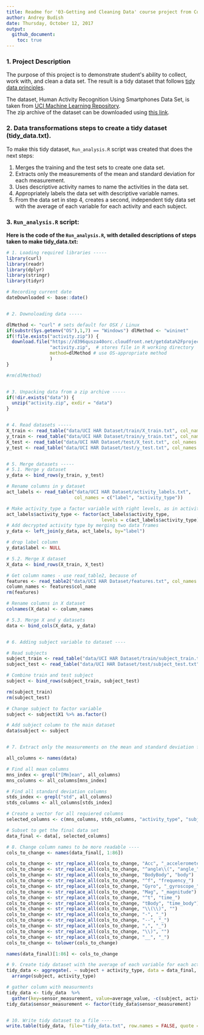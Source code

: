 ```yaml
---
title: Readme for '03-Getting and Cleaning Data' course project from Coursera Data Science Specialization (Johns Hopkins University)
author: Andrey Budish
date: Thursday, October 12, 2017
output: 
  github_document:
    toc: true
---
```


### 1. Project Description
The purpose of this project is to demonstrate student's ability to collect, work with, and clean a data set. The result is a tidy dataset that follows [tidy data principles](http://vita.had.co.nz/papers/tidy-data.pdf).  

The dataset, Human Activity Recognition Using Smartphones Data Set, is taken from [UCI Machine Learning Repository](http://archive.ics.uci.edu/ml/datasets/Human+Activity+Recognition+Using+Smartphones).  
The zip archive of the dataset can be downloaded using [this link](https://d396qusza40orc.cloudfront.net/getdata%2Fprojectfiles%2FUCI%20HAR%20Dataset.zip).  

### 2. Data transformations steps to create a tidy dataset (tidy_data.txt).  

To make this tidy dataset, `Run_analysis.R` script was created that does the next steps:  
1. Merges the training and the test sets to create one data set.  
2. Extracts only the measurements of the mean and standard deviation for each measurement.  
3. Uses descriptive activity names to name the activities in the data set.  
4. Appropriately labels the data set with descriptive variable names.  
5. From the data set in step 4, creates a second, independent tidy data set with the average of each variable for each activity and each subject. 

### 3. `Run_analysis.R` script:
**Here is the code of the `Run_analysis.R`, with detailed descriptions of steps taken to make tidy_data.txt:**
```r
# 1. Loading required libraries -----
library(curl)
library(readr)
library(dplyr)
library(stringr)
library(tidyr)

# Recording current date
dateDownloaded <- base::date()


# 2. Downoloading data -----

dlMethod <- "curl" # sets default for OSX / Linux
if(substr(Sys.getenv("OS"),1,7) == "Windows") dlMethod <- "wininet"
if(!file.exists("activity.zip")) {
  download.file("https://d396qusza40orc.cloudfront.net/getdata%2Fprojectfiles%2FUCI%20HAR%20Dataset.zip",
                "activity.zip",  # stores file in R working directory
                method=dlMethod # use OS-appropriate method
                )
}

#rm(dlMethod)


# 3. Unpacking data from a zip archive -----
if(!dir.exists("data")) {
  unzip("activity.zip", exdir = "data")
}


# 4. Read datasets -----
X_train <- read_table("data/UCI HAR Dataset/train/X_train.txt", col_names = FALSE)
y_train <- read_table("data/UCI HAR Dataset/train/y_train.txt", col_names = "label")
X_test <- read_table("data/UCI HAR Dataset/test/X_test.txt", col_names = FALSE)
y_test <- read_table("data/UCI HAR Dataset/test/y_test.txt", col_names = "label")


# 5. Merge datasets -----
# 5.1. Merge y dataset
y_data <- bind_rows(y_train, y_test)

# Rename columns in y dataset
act_labels <- read_table("data/UCI HAR Dataset/activity_labels.txt", 
                         col_names = c("label", "activity_type"))

# Make activity_type a factor variable with right levels, as in activity_labels.txt
act_labels$activity_type <- factor(act_labels$activity_type,
                                   levels = c(act_labels$activity_type))
# Add decrypted activity type by merging two data frames
y_data <- left_join(y_data, act_labels, by="label")

# drop label column
y_data$label <- NULL

# 5.2. Merge X dataset
X_data <- bind_rows(X_train, X_test)

# Get column names - use read_table2, because of 
features <- read_table2("data/UCI HAR Dataset/features.txt", col_names = c("col_number", "col_name"))
column_names <- features$col_name
rm(features)

# Rename columns in X dataset
colnames(X_data) <- column_names

# 5.3. Merge X and y datasets
data <- bind_cols(X_data, y_data)


# 6. Adding subject variable to dataset ----

# Read subjects
subject_train <- read_table("data/UCI HAR Dataset/train/subject_train.txt", col_names = FALSE)
subject_test <- read_table("data/UCI HAR Dataset/test/subject_test.txt", col_names = FALSE)

# Combine train and test subject
subject <- bind_rows(subject_train, subject_test)

rm(subject_train)
rm(subject_test)

# Change subject to factor variable
subject <- subject$X1 %>% as.factor()

# Add subject column to the main dataset
data$subject <- subject


# 7. Extract only the measurements on the mean and standard deviation for each measurement ------

all_columns <- names(data)

# Find all mean columns
mns_index <- grepl("[Mm]ean", all_columns)
mns_columns <- all_columns[mns_index]

# Find all standard deviation columns
stds_index <- grepl("std", all_columns)
stds_columns <- all_columns[stds_index]

# Create a vector for all requiered columns
selected_columns <- c(mns_columns, stds_columns, "activity_type", "subject")

# Subset to get the final data set
data_final <- data[, selected_columns]

# 8. Change column names to be more readable ----
cols_to_change <- names(data_final[, 1:86])

cols_to_change <- str_replace_all(cols_to_change, "Acc", "_accelerometer_")
cols_to_change <- str_replace_all(cols_to_change, "^angle\\(", "angle_")
cols_to_change <- str_replace_all(cols_to_change, "BodyBody", "body")
cols_to_change <- str_replace_all(cols_to_change, "^f", "frequency_")
cols_to_change <- str_replace_all(cols_to_change, "Gyro", "_gyroscope_")
cols_to_change <- str_replace_all(cols_to_change, "Mag", "_magnitude")
cols_to_change <- str_replace_all(cols_to_change, "^t", "time_")
cols_to_change <- str_replace_all(cols_to_change, "tBody", "time_body")
cols_to_change <- str_replace_all(cols_to_change, "\\(\\)", "")
cols_to_change <- str_replace_all(cols_to_change, "-", "_")
cols_to_change <- str_replace_all(cols_to_change, "--", "_")
cols_to_change <- str_replace_all(cols_to_change, ",", "_")
cols_to_change <- str_replace_all(cols_to_change, "\\)", "")
cols_to_change <- str_replace_all(cols_to_change, "__", "_")
cols_to_change <- tolower(cols_to_change)

names(data_final)[1:86] <- cols_to_change

# 9. Create tidy dataset with the average of each variable for each activity and each subject ----
tidy_data <- aggregate(. ~ subject + activity_type, data = data_final, mean) %>%
  arrange(subject, activity_type)

# gather column with measurments
tidy_data <- tidy_data  %>% 
  gather(key=sensor_measurement, value=average_value, -c(subject, activity_type))
tidy_data$sensor_measurement <- factor(tidy_data$sensor_measurement)


# 10. Write tidy dataset to a file ----
write.table(tidy_data, file="tidy_data.txt", row.names = FALSE, quote = FALSE)

```